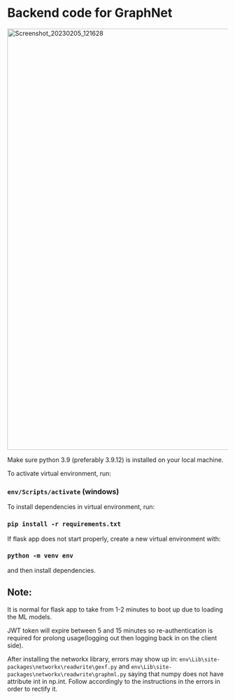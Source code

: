 # Backend code for GraphNet

<img width="960" alt="Screenshot_20230205_121628" src="https://user-images.githubusercontent.com/110110916/216781715-7bf5ab95-0c67-4fef-b954-a703afb69cd7.png">

Make sure python 3.9 (preferably 3.9.12) is installed on your local machine.

To activate virtual environment, run:

### `env/Scripts/activate` (windows)

To install dependencies in virtual environment, run:

### `pip install -r requirements.txt`

If flask app does not start properly, create a new virtual environment with:

### `python -m venv env`
and then install dependencies.

## Note:

It is normal for flask app to take from 1-2 minutes to boot up due to loading the ML models.

JWT token will expire between 5 and 15 minutes so re-authentication is required for prolong usage(logging out then logging back in on the client side).

After installing the networkx library, errors may show up in:
`env\Lib\site-packages\networkx\readwrite\gexf.py` and 
`env\Lib\site-packages\networkx\readwrite\graphml.py`
saying that numpy does not have attribute int in np.int.
Follow accordingly to the instructions in the errors in order to rectify it.
